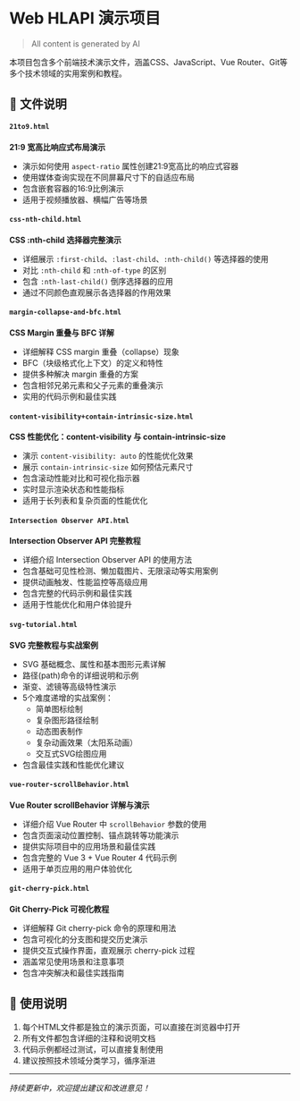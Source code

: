 # Web HLAPI 演示项目

> All content is generated by AI

本项目包含多个前端技术演示文件，涵盖CSS、JavaScript、Vue Router、Git等多个技术领域的实用案例和教程。

## 📁 文件说明

#### `21to9.html`
**21:9 宽高比响应式布局演示**
- 演示如何使用 `aspect-ratio` 属性创建21:9宽高比的响应式容器
- 使用媒体查询实现在不同屏幕尺寸下的自适应布局
- 包含嵌套容器的16:9比例演示
- 适用于视频播放器、横幅广告等场景

#### `css-nth-child.html`
**CSS :nth-child 选择器完整演示**
- 详细展示 `:first-child`、`:last-child`、`:nth-child()` 等选择器的使用
- 对比 `:nth-child` 和 `:nth-of-type` 的区别
- 包含 `:nth-last-child()` 倒序选择器的应用
- 通过不同颜色直观展示各选择器的作用效果

#### `margin-collapse-and-bfc.html`
**CSS Margin 重叠与 BFC 详解**
- 详细解释 CSS margin 重叠（collapse）现象
- BFC（块级格式化上下文）的定义和特性
- 提供多种解决 margin 重叠的方案
- 包含相邻兄弟元素和父子元素的重叠演示
- 实用的代码示例和最佳实践

#### `content-visibility+contain-intrinsic-size.html`
**CSS 性能优化：content-visibility 与 contain-intrinsic-size**
- 演示 `content-visibility: auto` 的性能优化效果
- 展示 `contain-intrinsic-size` 如何预估元素尺寸
- 包含滚动性能对比和可视化指示器
- 实时显示渲染状态和性能指标
- 适用于长列表和复杂页面的性能优化

#### `Intersection Observer API.html`
**Intersection Observer API 完整教程**
- 详细介绍 Intersection Observer API 的使用方法
- 包含基础可见性检测、懒加载图片、无限滚动等实用案例
- 提供动画触发、性能监控等高级应用
- 包含完整的代码示例和最佳实践
- 适用于性能优化和用户体验提升

#### `svg-tutorial.html`
**SVG 完整教程与实战案例**
- SVG 基础概念、属性和基本图形元素详解
- 路径(path)命令的详细说明和示例
- 渐变、滤镜等高级特性演示
- 5个难度递增的实战案例：
  - 简单图标绘制
  - 复杂图形路径绘制
  - 动态图表制作
  - 复杂动画效果（太阳系动画）
  - 交互式SVG绘图应用
- 包含最佳实践和性能优化建议

#### `vue-router-scrollBehavior.html`
**Vue Router scrollBehavior 详解与演示**
- 详细介绍 Vue Router 中 `scrollBehavior` 参数的使用
- 包含页面滚动位置控制、锚点跳转等功能演示
- 提供实际项目中的应用场景和最佳实践
- 包含完整的 Vue 3 + Vue Router 4 代码示例
- 适用于单页应用的用户体验优化

#### `git-cherry-pick.html`
**Git Cherry-Pick 可视化教程**
- 详细解释 Git cherry-pick 命令的原理和用法
- 包含可视化的分支图和提交历史演示
- 提供交互式操作界面，直观展示 cherry-pick 过程
- 涵盖常见使用场景和注意事项
- 包含冲突解决和最佳实践指南

## 🎯 使用说明

1. 每个HTML文件都是独立的演示页面，可以直接在浏览器中打开
2. 所有文件都包含详细的注释和说明文档
3. 代码示例都经过测试，可以直接复制使用
4. 建议按照技术领域分类学习，循序渐进

---

*持续更新中，欢迎提出建议和改进意见！*